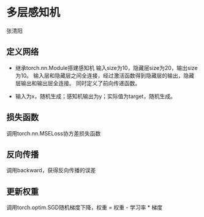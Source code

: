 # 多层感知机

张清阳

## 定义网络

+ 继承torch.nn.Module搭建感知机
输入size为10，隐藏层size为20，输出size为10。
输入层和隐藏层之间全连接，经过激活函数得到隐藏层的输出，隐藏层输出和输出层全连接。
同时定义了前向传递函数。

+ 输入为x，随机生成；感知机输出为y；实际值为target，随机生成。

## 损失函数

调用torch.nn.MSELoss协方差损失函数

## 反向传播

调用backward，获得反向传播的误差

## 更新权重

调用torch.optim.SGD随机梯度下降，权重 = 权重 - 学习率 * 梯度

